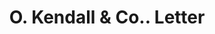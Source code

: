 ---
doi: 10.7916/D82C0905
date_other: '1880'
date_other_textual: 1880-1889
form: correspondence
genre:
- Letters (correspondence)
name:
- O. Kendall & Co.
object_in_context_url: https://biggert.cul.columbia.edu/items/view/ave_biggert_00322
subject_hierarchical_geographic:
- Athol, Massachusetts, United States
subject_name:
- O. Kendall & Co.
title: O. Kendall & Co.. Letter
sort_title: O. Kendall & Co.. Letter
call_number: ave_biggert_00322
coordinates:
- 42.59583333333334,-72.22722222222222
pid: ave_biggert_00322
identifiers: ave_biggert_00322
thumbnail: https://derivativo-3.library.columbia.edu/iiif/2/ldpd:344137/full/!256,256/0/native.jpg
permalink: "/items/ave_biggert_00322/"
layout: iiif-image-page
---